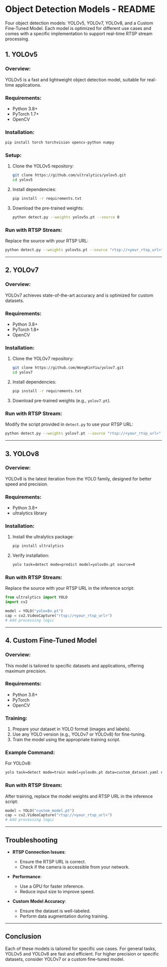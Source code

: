 # Object Detection Models - README

Four object detection models: YOLOv5, YOLOv7, YOLOv8, and a Custom Fine-Tuned Model. Each model is optimized for different use cases and comes with a specific implementation to support real-time RTSP stream processing.

## 1. YOLOv5

### Overview:
YOLOv5 is a fast and lightweight object detection model, suitable for real-time applications.

### Requirements:
- Python 3.8+
- PyTorch 1.7+
- OpenCV

### Installation:
```bash
pip install torch torchvision opencv-python numpy
```

### Setup:
1. Clone the YOLOv5 repository:
   ```bash
   git clone https://github.com/ultralytics/yolov5.git
   cd yolov5
   ```
2. Install dependencies:
   ```bash
   pip install -r requirements.txt
   ```
3. Download the pre-trained weights:
   ```bash
   python detect.py --weights yolov5s.pt --source 0
   ```

### Run with RTSP Stream:
Replace the source with your RTSP URL:
```bash
python detect.py --weights yolov5s.pt --source "rtsp://<your_rtsp_url>"
```

---

## 2. YOLOv7

### Overview:
YOLOv7 achieves state-of-the-art accuracy and is optimized for custom datasets.

### Requirements:
- Python 3.8+
- PyTorch 1.8+
- OpenCV

### Installation:
1. Clone the YOLOv7 repository:
   ```bash
   git clone https://github.com/WongKinYiu/yolov7.git
   cd yolov7
   ```
2. Install dependencies:
   ```bash
   pip install -r requirements.txt
   ```
3. Download pre-trained weights (e.g., `yolov7.pt`).

### Run with RTSP Stream:
Modify the script provided in `detect.py` to use your RTSP URL:
```bash
python detect.py --weights yolov7.pt --source "rtsp://<your_rtsp_url>"
```

---

## 3. YOLOv8

### Overview:
YOLOv8 is the latest iteration from the YOLO family, designed for better speed and precision.

### Requirements:
- Python 3.8+
- ultralytics library

### Installation:
1. Install the ultralytics package:
   ```bash
   pip install ultralytics
   ```
2. Verify installation:
   ```bash
   yolo task=detect mode=predict model=yolov8n.pt source=0
   ```

### Run with RTSP Stream:
Replace the source with your RTSP URL in the inference script:
```python
from ultralytics import YOLO
import cv2

model = YOLO("yolov8n.pt")
cap = cv2.VideoCapture("rtsp://<your_rtsp_url>")
# Add processing logic
```

---

## 4. Custom Fine-Tuned Model

### Overview:
This model is tailored to specific datasets and applications, offering maximum precision.

### Requirements:
- Python 3.8+
- PyTorch
- OpenCV

### Training:
1. Prepare your dataset in YOLO format (images and labels).
2. Use any YOLO version (e.g., YOLOv7 or YOLOv8) for fine-tuning.
3. Train the model using the appropriate training script.

### Example Command:
For YOLOv8:
```bash
yolo task=detect mode=train model=yolov8n.pt data=custom_dataset.yaml epochs=50
```

### Run with RTSP Stream:
After training, replace the model weights and RTSP URL in the inference script:
```python
model = YOLO("custom_model.pt")
cap = cv2.VideoCapture("rtsp://<your_rtsp_url>")
# Add processing logic
```

---

## Troubleshooting

- **RTSP Connection Issues**:
  - Ensure the RTSP URL is correct.
  - Check if the camera is accessible from your network.

- **Performance**:
  - Use a GPU for faster inference.
  - Reduce input size to improve speed.

- **Custom Model Accuracy**:
  - Ensure the dataset is well-labeled.
  - Perform data augmentation during training.

---

## Conclusion
Each of these models is tailored for specific use cases. For general tasks, YOLOv5 and YOLOv8 are fast and efficient. For higher precision or specific datasets, consider YOLOv7 or a custom fine-tuned model.

